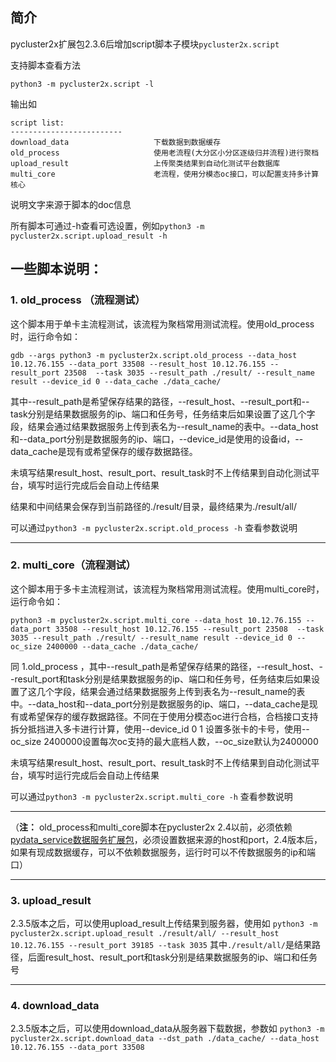 
## 简介
pycluster2x扩展包2.3.6后增加script脚本子模块```pycluster2x.script```

支持脚本查看方法
```
python3 -m pycluster2x.script -l
```
输出如
```
script list:
-------------------------
download_data                   下载数据到数据缓存
old_process                     使用老流程(大分区小分区逐级归并流程)进行聚档
upload_result                   上传聚类结果到自动化测试平台数据库
multi_core                      老流程，使用分模态oc接口，可以配置支持多计算核心
```

说明文字来源于脚本的doc信息

所有脚本可通过-h查看可选设置，例如```python3 -m pycluster2x.script.upload_result -h```




## 一些脚本说明：

### 1. old_process （流程测试）
这个脚本用于单卡主流程测试，该流程为聚档常用测试流程。使用old_process时，运行命令如：

```gdb --args python3 -m pycluster2x.script.old_process --data_host 10.12.76.155 --data_port 33508 --result_host 10.12.76.155 --result_port 23508  --task 3035 --result_path ./result/ --result_name result --device_id 0 --data_cache ./data_cache/```

其中--result_path是希望保存结果的路径，--result_host、--result_port和--task分别是结果数据服务的ip、端口和任务号，任务结束后如果设置了这几个字段，结果会通过结果数据服务上传到表名为--result_name的表中。--data_host和--data_port分别是数据服务的ip、端口，--device_id是使用的设备id，--data_cache是现有或希望保存的缓存数据路径。

未填写结果result_host、result_port、result_task时不上传结果到自动化测试平台，填写时运行完成后会自动上传结果

结果和中间结果会保存到当前路径的./result/目录，最终结果为./result/all/

可以通过```python3 -m pycluster2x.script.old_process -h``` 查看参数说明

------------------

### 2. multi_core（流程测试）
这个脚本用于多卡主流程测试，该流程为聚档常用测试流程。使用multi_core时，运行命令如：

```python3 -m pycluster2x.script.multi_core --data_host 10.12.76.155 --data_port 33508 --result_host 10.12.76.155 --result_port 23508  --task 3035 --result_path ./result/ --result_name result --device_id 0 --oc_size 2400000 --data_cache ./data_cache/```

同 1.old_process ，其中--result_path是希望保存结果的路径，--result_host、--result_port和task分别是结果数据服务的ip、端口和任务号，任务结束后如果设置了这几个字段，结果会通过结果数据服务上传到表名为--result_name的表中。--data_host和--data_port分别是数据服务的ip、端口，--data_cache是现有或希望保存的缓存数据路径。不同在于使用分模态oc进行合档，合档接口支持拆分抵挡进入多卡进行计算，使用--device_id 0 1 设置多张卡的卡号，使用--oc_size 2400000设置每次oc支持的最大底档人数，--oc_size默认为2400000

未填写结果result_host、result_port、result_task时不上传结果到自动化测试平台，填写时运行完成后会自动上传结果

可以通过```python3 -m pycluster2x.script.multi_core -h``` 查看参数说明

----------------

（**注：** old_process和multi_core脚本在pycluster2x 2.4以前，必须依赖[pydata_service数据服务扩展包](https://yfgitlab.dahuatech.com/clustering/alg_personcluster/-/wikis/pydata_service%E6%89%A9%E5%B1%95%E5%8C%85/%E6%95%B0%E6%8D%AE%E6%9C%8D%E5%8A%A1pydata_service%E4%BD%BF%E7%94%A8)，必须设置数据来源的host和port，2.4版本后，如果有现成数据缓存，可以不依赖数据服务，运行时可以不传数据服务的ip和端口）

----------------

### 3. upload_result
2.3.5版本之后，可以使用upload_result上传结果到服务器，使用如
```python3 -m pycluster2x.script.upload_result ./result/all/ --result_host 10.12.76.155 --result_port 39185 --task 3035```
其中```./result/all/```是结果路径，后面result_host、result_port和task分别是结果数据服务的ip、端口和任务号

---------------------------------

### 4. download_data
2.3.5版本之后，可以使用download_data从服务器下载数据，参数如
```python3 -m pycluster2x.script.download_data --dst_path ./data_cache/ --data_host 10.12.76.155 --data_port 33508```

